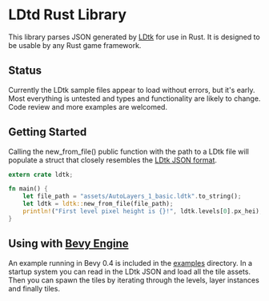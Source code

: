 # LDtd Rust Library

This library parses JSON generated by [LDtk](https://ldtk.io) for use in Rust.
It is designed to be usable by any Rust game framework.

## Status

Currently the LDtk sample files appear to load without errors, but it's early. 
Most everything is untested and types and functionality are likely to change.
Code review and more examples are welcomed.

## Getting Started

Calling the new_from_file() public function with the path to a LDtk file will
populate a struct that closely resembles the [LDtk JSON format](https://ldtk.io/json/).

```rust
extern crate ldtk;

fn main() {
    let file_path = "assets/AutoLayers_1_basic.ldtk".to_string();
    let ldtk = ldtk::new_from_file(file_path);
    println!("First level pixel height is {}!", ldtk.levels[0].px_hei);
}
```

## Using with [Bevy Engine](https:://bevyengine.org/)

An example running in Bevy 0.4 is included in the [examples](examples/) directory.
In a startup system you can read in the LDtk JSON and load all the tile assets. Then
you can spawn the tiles by iterating through the levels, layer instances and finally
tiles.

